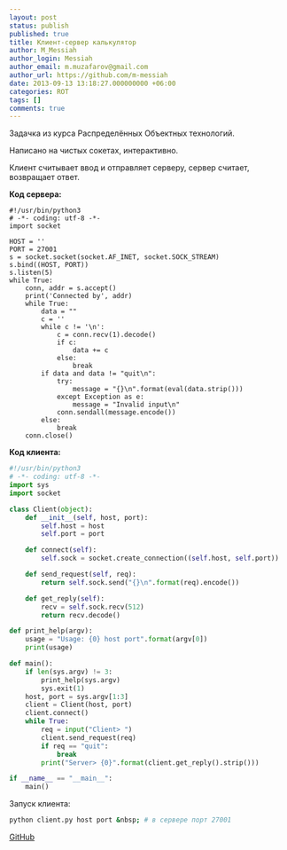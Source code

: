 ```yaml
---
layout: post
status: publish
published: true
title: Клиент-сервер калькулятор
author: M_Messiah
author_login: Messiah
author_email: m.muzafarov@gmail.com
author_url: https://github.com/m-messiah
date: 2013-09-13 13:18:27.000000000 +06:00
categories: ROT
tags: []
comments: true
---
```

Задачка из курса Распределённых Объектных технологий.

Написано на чистых сокетах, интерактивно.

<!--more-->

Клиент считывает ввод и отправляет серверу, сервер считает, возвращает ответ.

**Код сервера:**

```python3
#!/usr/bin/python3
# -*- coding: utf-8 -*-
import socket

HOST = ''
PORT = 27001
s = socket.socket(socket.AF_INET, socket.SOCK_STREAM)
s.bind((HOST, PORT))
s.listen(5)
while True:
    conn, addr = s.accept()
    print('Connected by', addr)
    while True:
        data = ""
        c = ''
        while c != '\n':
            c = conn.recv(1).decode()
            if c:
                data += c
            else:
                break
        if data and data != "quit\n":
            try:
                message = "{}\n".format(eval(data.strip()))
            except Exception as e:
                message = "Invalid input\n"
            conn.sendall(message.encode())
        else:
            break
    conn.close()
```

**Код клиента:**

```python
#!/usr/bin/python3
# -*- coding: utf-8 -*-
import sys
import socket

class Client(object):
    def __init__(self, host, port):
        self.host = host
        self.port = port

    def connect(self):
        self.sock = socket.create_connection((self.host, self.port))

    def send_request(self, req):
        return self.sock.send("{}\n".format(req).encode())

    def get_reply(self):
        recv = self.sock.recv(512)
        return recv.decode()

def print_help(argv):
    usage = "Usage: {0} host port".format(argv[0])
    print(usage)

def main():
    if len(sys.argv) != 3:
        print_help(sys.argv)
        sys.exit(1)
    host, port = sys.argv[1:3]
    client = Client(host, port)
    client.connect()
    while True:
        req = input("Client> ")
        client.send_request(req)
        if req == "quit":
            break
        print("Server> {0}".format(client.get_reply().strip()))

if __name__ == "__main__":
    main()
```

Запуск клиента:

```bash
python client.py host port &nbsp; # в сервере порт 27001
```


[GitHub](https://github.com/m-muzafarov/ROT/tree/master/Task1)
